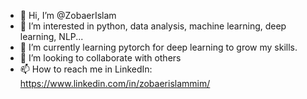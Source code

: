 - 👋 Hi, I’m @ZobaerIslam
- 👀 I’m interested in python, data analysis, machine learning, deep learning, NLP...
- 🌱 I’m currently learning pytorch for deep learning to grow my skills.
- 💞️ I’m looking to collaborate with others
- 📫 How to reach me in LinkedIn: https://www.linkedin.com/in/zobaerislammim/

<!---
ZobaerIslam/ZobaerIslam is a ✨ special ✨ repository because its `README.md` (this file) appears on your GitHub profile.
You can click the Preview link to take a look at your changes.
--->
